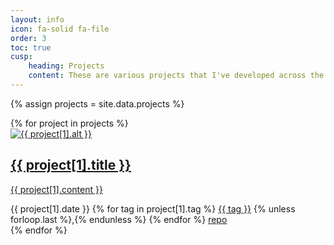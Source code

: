 ```yaml
---
layout: info
icon: fa-solid fa-file
order: 3
toc: true
cusp: 
    heading: Projects
    content: These are various projects that I've developed across the past few years, sorted chronologically (newest to oldest!).<br>For more, see my <a href = "https://github.com/phthallo/">GitHub</a> profile.
---
```


{% assign projects = site.data.projects %}
<div id="project-post-list" class = "px-xl-1">
{% for project in projects %}
<article class="card-wrapper card">
<div class="project-preview col-md-12 row g-0 flex-md-row-reverse">
    <a href = "{{ project[1].blog }}"><img src="/assets/img/projects/project-{{ project[1].img }}" alt="{{ project[1].alt }}"></a>
    <div class="card-body d-flex flex-column">
        <a href = "{{ project[1].blog }}" class = "project-links">
            <h1 class="card-title my-2 mt-md-0">
                {{ project[1].title }}
            </h1>
            <div class="card-text content mt-0 mb-3">
                <p>{{ project[1].content }}</p>
            </div>
        </a>
        <div class="post-meta align-items-end">
            <div class="me-auto">
                <i class="far fa-calendar fa-fw me-1"></i>
                <time>{{ project[1].date }}</time> 
                <i class="fa-solid fa-tag fa-fw me-1"></i> 
                <span class="categories">
                {% for tag in project[1].tag %}
                    <a href = "/tags/{{ tag }}">{{ tag }}</a>
                    {% unless forloop.last %},{% endunless %}
                {% endfor %}
                </span>
                <i class="fa-solid fa-code-branch fa-fw me-1"></i> 
                        <a href = "{{ project[1].repo }}">repo</a>
            </div>
        </div>
    </div>
</div>
</article>
{% endfor %}
</div>

